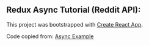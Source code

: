 ## Redux Async Tutorial (Reddit API):

This project was bootstrapped with [Create React App](https://github.com/facebookincubator/create-react-app).

Code copied from: [Async Example](https://github.com/reactjs/redux/tree/master/examples/async)

